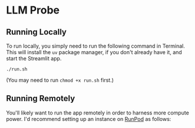 # LLM Probe

## Running Locally

To run locally, you simply need to run the following command in Terminal. This will install the `uv` package manager, if you don't already have it, and start the Streamlit app.

`./run.sh`

(You may need to run `chmod +x run.sh` first.)

## Running Remotely

You'll likely want to run the app remotely in order to harness more compute power. I'd recommend setting up an instance on [RunPod](https://runpod.io?ref=avnw83xb) as follows:

